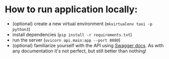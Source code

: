 # How to run application locally:

- (optional) create a new virtual environment (`mkvirtualenv taxi -p python3`)
- install dependencies (`pip install -r requirements.txt`)
- run the server (`uvicorn api.main:app --port 8080`)
- (optional) familiarize yourself with the API using [Swagger docs](http://localhost:8080/docs). As with any documentation it's not perfect, but still better than nothing!

